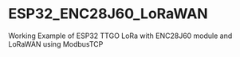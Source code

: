 # ESP32_ENC28J60_LoRaWAN
Working Example of ESP32 TTGO LoRa with ENC28J60 module and LoRaWAN using ModbusTCP
